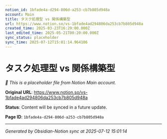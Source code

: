 ```yaml
---
notion_id: 1bfade4a-d294-806d-a253-cb7b805d948a
account: Main
title: タスク処理型 vs 関係構築型
url: https://www.notion.so/vs-1bfade4ad294806da253cb7b805d948a
created_time: 2025-03-23T16:29:00.000Z
last_edited_time: 2025-05-21T00:20:00.000Z
sync_status: placeholder
sync_time: 2025-07-12T15:01:14.964106
---
```


# タスク処理型 vs 関係構築型

*🔄 This is a placeholder file from Notion Main account.*

**Original URL**: https://www.notion.so/vs-1bfade4ad294806da253cb7b805d948a

**Status**: Content will be synced in a future update.

**Page ID**: `1bfade4a-d294-806d-a253-cb7b805d948a`

---

*Generated by Obsidian-Notion sync at 2025-07-12 15:01:14*
